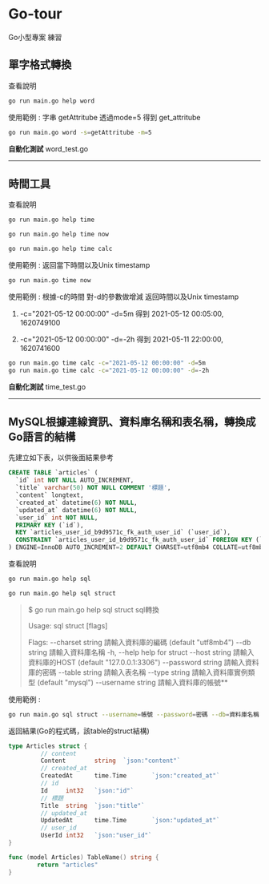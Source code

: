 # Go-tour
Go小型專案 練習



## 單字格式轉換

查看說明

```sh
go run main.go help word
```

使用範例 : 字串 getAttritube 透過mode=5 得到 get_attritube

```sh
go run main.go word -s=getAttritube -m=5
```

**自動化測試** word_test.go

---

## 時間工具

查看說明

```sh
go run main.go help time

go run main.go help time now

go run main.go help time calc
```

使用範例 :  返回當下時間以及Unix timestamp

```sh
go run main.go time now
```

使用範例 : 根據-c的時間 對-d的參數做增減 返回時間以及Unix timestamp

1. -c="2021-05-12 00:00:00" -d=5m 得到 2021-05-12 00:05:00, 1620749100

2. -c="2021-05-12 00:00:00" -d=-2h 得到 2021-05-11 22:00:00, 1620741600

```sh
go run main.go time calc -c="2021-05-12 00:00:00" -d=5m
go run main.go time calc -c="2021-05-12 00:00:00" -d=-2h
```

**自動化測試** time_test.go

---

## MySQL根據連線資訊、資料庫名稱和表名稱，轉換成Go語言的結構

先建立如下表，以供後面結果參考

```sql
CREATE TABLE `articles` (
  `id` int NOT NULL AUTO_INCREMENT,
  `title` varchar(50) NOT NULL COMMENT '標題',
  `content` longtext,
  `created_at` datetime(6) NOT NULL,
  `updated_at` datetime(6) NOT NULL,
  `user_id` int NOT NULL,
  PRIMARY KEY (`id`),
  KEY `articles_user_id_b9d9571c_fk_auth_user_id` (`user_id`),
  CONSTRAINT `articles_user_id_b9d9571c_fk_auth_user_id` FOREIGN KEY (`user_id`) REFERENCES `auth_user` (`id`)
) ENGINE=InnoDB AUTO_INCREMENT=2 DEFAULT CHARSET=utf8mb4 COLLATE=utf8mb4_0900_ai_ci;
```



查看說明

```sh
go run main.go help sql

go run main.go help sql struct
```

> $ go run main.go help sql struct
> sql轉換
>
> Usage:
>    sql struct [flags]
>
> Flags:
>       --charset string    請輸入資料庫的編碼 (default "utf8mb4")
>       --db string         請輸入資料庫名稱
>   -h, --help              help for struct
>       --host string       請輸入資料庫的HOST (default "127.0.0.1:3306")
>       --password string   請輸入資料庫的密碼
>       --table string      請輸入表名稱
>       --type string       請輸入資料庫實例類型 (default "mysql")
>       --username string   請輸入資料庫的帳號**

使用範例 :  

```sh
go run main.go sql struct --username=帳號 --password=密碼 --db=資料庫名稱 --table=表名稱
```

返回結果(Go的程式碼，該table的struct結構)

```go
type Articles struct {
         // content
         Content        string  `json:"content"`
         // created_at
         CreatedAt      time.Time       `json:"created_at"`
         // id
         Id     int32   `json:"id"`
         // 標題
         Title  string  `json:"title"`
         // updated_at
         UpdatedAt      time.Time       `json:"updated_at"`
         // user_id
         UserId int32   `json:"user_id"`
}

func (model Articles) TableName() string {
        return "articles"
}
```

